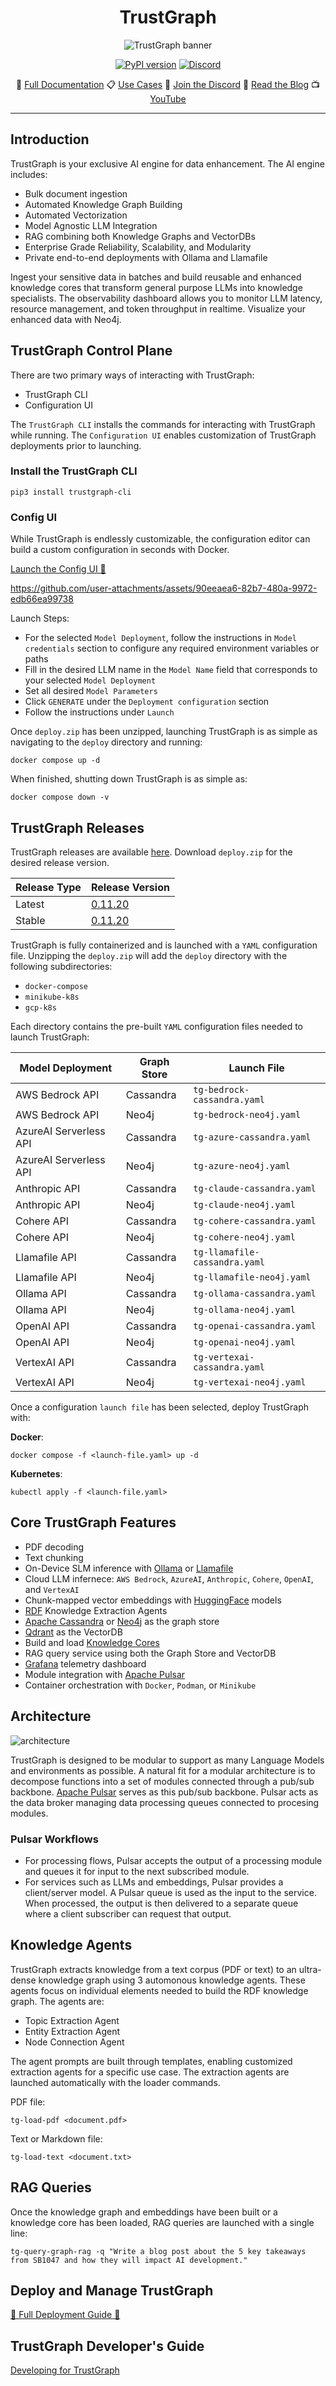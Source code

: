 <div align="center">

# TrustGraph

![TrustGraph banner](TG_Banner_exclusive.png)

[![PyPI version](https://img.shields.io/pypi/v/trustgraph.svg)](https://pypi.org/project/trustgraph/) [![Discord](https://img.shields.io/discord/1251652173201149994
)](https://discord.gg/sQMwkRz5GX)

🚀 [Full Documentation](https://trustgraph.ai/docs/getstarted) 📋 [Use Cases](https://trustgraph.ai/docs/usecases) 💬 [Join the Discord](https://discord.gg/sQMwkRz5GX) 📖 [Read the Blog](https://blog.trustgraph.ai) 📺 [YouTube](https://www.youtube.com/@TrustGraph) 

</div>

---

## Introduction

TrustGraph is your exclusive AI engine for data enhancement. The AI engine includes:

- Bulk document ingestion
- Automated Knowledge Graph Building
- Automated Vectorization
- Model Agnostic LLM Integration
- RAG combining both Knowledge Graphs and VectorDBs
- Enterprise Grade Reliability, Scalability, and Modularity
- Private end-to-end deployments with Ollama and Llamafile

Ingest your sensitive data in batches and build reusable and enhanced knowledge cores that transform general purpose LLMs into knowledge specialists. The observability dashboard allows you to monitor LLM latency, resource management, and token throughput in realtime. Visualize your enhanced data with Neo4j.

## TrustGraph Control Plane

There are two primary ways of interacting with TrustGraph:

- TrustGraph CLI
- Configuration UI

The `TrustGraph CLI` installs the commands for interacting with TrustGraph while running. The `Configuration UI` enables customization of TrustGraph deployments prior to launching.

### Install the TrustGraph CLI

```
pip3 install trustgraph-cli
```

### Config UI

While TrustGraph is endlessly customizable, the configuration editor can build a custom configuration in seconds with Docker.

[Launch the Config UI 🚀](https://config-ui.demo.trustgraph.ai/)

https://github.com/user-attachments/assets/90eeaea6-82b7-480a-9972-edb66ea99738

Launch Steps:

- For the selected `Model Deployment`, follow the instructions in `Model credentials` section to configure any required environment variables or paths
- Fill in the desired LLM name in the `Model Name` field that corresponds to your selected `Model Deployment`
- Set all desired `Model Parameters`
- Click `GENERATE` under the `Deployment configuration` section
- Follow the instructions under `Launch`

Once `deploy.zip` has been unzipped, launching TrustGraph is as simple as navigating to the `deploy` directory and running:
```
docker compose up -d
```

When finished, shutting down TrustGraph is as simple as:
```
docker compose down -v
```

## TrustGraph Releases

TrustGraph releases are available [here](https://github.com/trustgraph-ai/trustgraph/releases). Download `deploy.zip` for the desired release version.

| Release Type | Release Version |
| ------------ | --------------- |
| Latest | [0.11.20](https://github.com/trustgraph-ai/trustgraph/releases/download/v0.11.20/deploy.zip) |
| Stable | [0.11.20](https://github.com/trustgraph-ai/trustgraph/releases/download/v0.11.20/deploy.zip) |

TrustGraph is fully containerized and is launched with a `YAML` configuration file. Unzipping the `deploy.zip` will add the `deploy` directory with the following subdirectories:

- `docker-compose`
- `minikube-k8s`
- `gcp-k8s`

Each directory contains the pre-built `YAML` configuration files needed to launch TrustGraph:

| Model Deployment | Graph Store | Launch File |
| ---------------- | ------------ | ----------- |
| AWS Bedrock API | Cassandra | `tg-bedrock-cassandra.yaml` |
| AWS Bedrock API | Neo4j | `tg-bedrock-neo4j.yaml` |
| AzureAI Serverless API | Cassandra | `tg-azure-cassandra.yaml` |
| AzureAI Serverless API | Neo4j | `tg-azure-neo4j.yaml` |
| Anthropic API | Cassandra | `tg-claude-cassandra.yaml` |
| Anthropic API | Neo4j | `tg-claude-neo4j.yaml` |
| Cohere API | Cassandra | `tg-cohere-cassandra.yaml` |
| Cohere API | Neo4j | `tg-cohere-neo4j.yaml` |
| Llamafile API | Cassandra | `tg-llamafile-cassandra.yaml` |
| Llamafile API | Neo4j | `tg-llamafile-neo4j.yaml` |
| Ollama API | Cassandra | `tg-ollama-cassandra.yaml` |
| Ollama API | Neo4j | `tg-ollama-neo4j.yaml` |
| OpenAI API | Cassandra | `tg-openai-cassandra.yaml` |
| OpenAI API | Neo4j | `tg-openai-neo4j.yaml` |
| VertexAI API | Cassandra | `tg-vertexai-cassandra.yaml` |
| VertexAI API | Neo4j | `tg-vertexai-neo4j.yaml` |

Once a configuration `launch file` has been selected, deploy TrustGraph with:

**Docker**:
```
docker compose -f <launch-file.yaml> up -d
```

**Kubernetes**:
```
kubectl apply -f <launch-file.yaml>
```

## Core TrustGraph Features

- PDF decoding
- Text chunking
- On-Device SLM inference with [Ollama](https://ollama.com) or [Llamafile](https://github.com/Mozilla-Ocho/llamafile)
- Cloud LLM infernece: `AWS Bedrock`, `AzureAI`, `Anthropic`, `Cohere`, `OpenAI`, and `VertexAI`
- Chunk-mapped vector embeddings with [HuggingFace](https://hf.co) models
- [RDF](https://www.w3.org/TR/rdf12-schema/) Knowledge Extraction Agents
- [Apache Cassandra](https://github.com/apache/cassandra) or [Neo4j](https://neo4j.com/) as the graph store
- [Qdrant](https://qdrant.tech/) as the VectorDB
- Build and load [Knowledge Cores](https://trustgraph.ai/docs/category/knowledge-cores)
- RAG query service using both the Graph Store and VectorDB
- [Grafana](https://github.com/grafana/) telemetry dashboard
- Module integration with [Apache Pulsar](https://github.com/apache/pulsar/)
- Container orchestration with `Docker`, `Podman`, or `Minikube`

## Architecture

![architecture](TrustGraph_architecture.svg)

TrustGraph is designed to be modular to support as many Language Models and environments as possible. A natural fit for a modular architecture is to decompose functions into a set of modules connected through a pub/sub backbone. [Apache Pulsar](https://github.com/apache/pulsar/) serves as this pub/sub backbone. Pulsar acts as the data broker managing data processing queues connected to procesing modules.

### Pulsar Workflows

- For processing flows, Pulsar accepts the output of a processing module and queues it for input to the next subscribed module.
- For services such as LLMs and embeddings, Pulsar provides a client/server model.  A Pulsar queue is used as the input to the service.  When processed, the output is then delivered to a separate queue where a client subscriber can request that output.

## Knowledge Agents

TrustGraph extracts knowledge from a text corpus (PDF or text) to an ultra-dense knowledge graph using 3 automonous knowledge agents. These agents focus on individual elements needed to build the RDF knowledge graph. The agents are:

- Topic Extraction Agent
- Entity Extraction Agent
- Node Connection Agent

The agent prompts are built through templates, enabling customized extraction agents for a specific use case. The extraction agents are launched automatically with the loader commands.

PDF file:
```
tg-load-pdf <document.pdf>
```

Text or Markdown file:
```
tg-load-text <document.txt>
```

## RAG Queries

Once the knowledge graph and embeddings have been built or a knowledge core has been loaded, RAG queries are launched with a single line:

```
tg-query-graph-rag -q "Write a blog post about the 5 key takeaways from SB1047 and how they will impact AI development."
```

## Deploy and Manage TrustGraph

[🚀 Full Deployment Guide 🚀](https://trustgraph.ai/docs/getstarted)

## TrustGraph Developer's Guide

[Developing for TrustGraph](docs/README.development.md)
